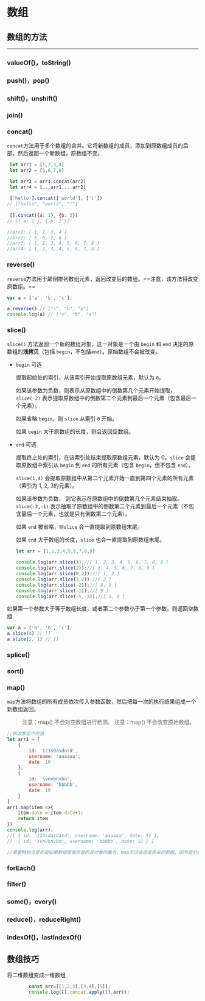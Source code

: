 # 数组

## 数组的方法
***
### valueOf()，toString()


### push()，pop()


### shift()，unshift()


### join()

### concat()

`concat`方法用于多个数组的合并。它将新数组的成员，添加到原数组成员的后部，然后返回一个新数组，原数组不变。

```js
 let arr1 = [1,2,3,4]
 let arr2 = [5,6,7,8]

 let arr3 = arr1.concat(arr2)
 let arr4 = [...arr1,...arr2]
 
 ['hello'].concat(['world'], ['!'])
// ["hello", "world", "!"]
 
 [].concat({a: 1}, {b: 2})
// [{ a: 1 }, { b: 2 }]

//arr1: [ 1, 2, 3, 4 ]
//arr2: [ 5, 6, 7, 8 ]
//arr3: [ 1, 2, 3, 4, 5, 6, 7, 8 ]
//arr4: [ 1, 2, 3, 4, 5, 6, 7, 8 ]
```









### reverse()

`reverse`方法用于颠倒排列数组元素，返回改变后的数组。==注意，该方法将改变原数组。==

```js
var a = ['a', 'b', 'c'];

a.reverse() // ["c", "b", "a"]
console.log(a) // ["c", "b", "a"]
```



### slice()

`slice()` 方法返回一个新的数组对象，这一对象是一个由 `begin` 和 `end` 决定的原数组的**浅拷贝**（包括 `begin`，不包括`end`）。原始数组不会被改变。

- `begin` 可选

  提取起始处的索引，从该索引开始提取原数组元素，默认为 `0`。

  如果该参数为负数，则表示从原数组中的倒数第几个元素开始提取，`slice(-2)` 表示提取原数组中的倒数第二个元素到最后一个元素（包含最后一个元素）。

  如果省略 `begin`，则 `slice` 从索引 `0` 开始。

  如果 `begin` 大于原数组的长度，则会返回空数组。

- `end` 可选

  提取终止处的索引，在该索引处结束提取原数组元素，默认为 0。`slice` 会提取原数组中索引从 `begin` 到 `end` 的所有元素（包含 `begin`，但不包含 `end`）。

  `slice(1,4)` 会提取原数组中从第二个元素开始一直到第四个元素的所有元素 （索引为 1, 2, 3的元素）。

  如果该参数为负数， 则它表示在原数组中的倒数第几个元素结束抽取。 `slice(-2,-1)` 表示抽取了原数组中的倒数第二个元素到最后一个元素（不包含最后一个元素，也就是只有倒数第二个元素）。

  如果 `end` 被省略，`则slice` 会一直提取到原数组末尾。

  如果 `end` 大于数组的长度，`slice` 也会一直提取到原数组末尾。
  
  ```js
  let arr = [1,2,3,4,5,6,7,8,9]
  
  console.log(arr.slice());//[ 1, 2, 3, 4, 5, 6, 7, 8, 9 ]
  console.log(arr.slice(2));//[ 3, 4, 5, 6, 7, 8, 9 ]
  console.log(arr.slice(0,2));//[ 1, 2 ]
  console.log(arr.slice(1,2));//[ 2 ]
  console.log(arr.slice(-2));//[ 8, 9 ]
  console.log(arr.slice(-1));//[ 9 ]
  console.log(arr.slice(-5,-3));//[ 5, 6 ]
  
  ```
  
  

如果第一个参数大于等于数组长度，或者第二个参数小于第一个参数，则返回空数组

```js
var a = ['a', 'b', 'c'];
a.slice(4) // []
a.slice(2, 1) // []
```

  

### splice()

### sort()

### map()

`map`方法将数组的所有成员依次传入参数函数，然后把每一次的执行结果组成一个新数组返回。
> 注意：map() 不会对空数组进行检测。
> 注意：map() 不会改变原始数组。
```javascript
//修改数组中的值
let arr1 = [
    {
        id: '123sdasdasd',
        username: 'aaaaaa',
        date: 10
    },
    {
        id: 'svnvbnvbn',
        username: 'bbbbb',
        date: 10
    }
]
arr1.map(item =>{
    item.date = item.date+1;
    return item
})
console.log(arr);
//[ { id: '123sdasdasd', username: 'aaaaaa', date: 11 },
//  { id: 'svnvbnvbn', username: 'bbbbb', date: 11 } ]

//需要特别注意的是如果数组里面存放的是对象的集合，map方法会改变原来的数据，因为是引用数据类型。如果只是数组的话，就不会改变原始数据，return返回的是一个新数组。


```

### forEach()

### filter()

### some()，every()


### reduce()，reduceRight()

### indexOf()，lastIndexOf()



## 数组技巧

将二维数组变成一维数组

```js
        const arr=[[1,2,3],[3,4],[5]];  
        console.log([].concat.apply([],arr));  
```




